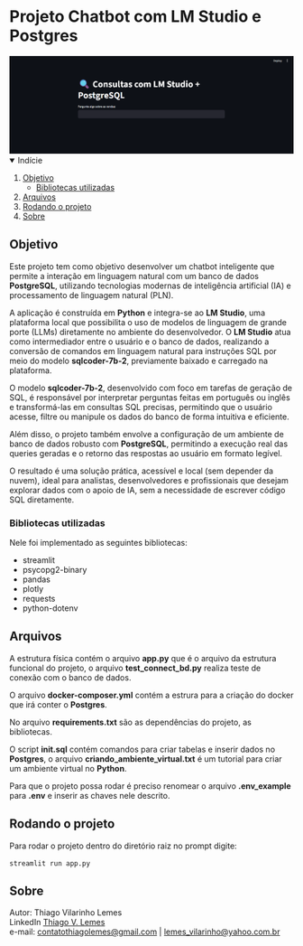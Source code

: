 # Projeto Chatbot com LM Studio e Postgres 

<img src="docs/print_01.png"> 

<!-- TABLE OF CONTENTS -->
<details open="open">
  <summary>Indície</summary>
  <ol>
    <li>
      <a href="#objetivo">Objetivo</a>
      <ul>
        <li><a href="#bibliotecas-utilizadas">Bibliotecas utilizadas</a></li>
      </ul>
    </li>
    <li>
      <a href="#arquivos">Arquivos</a>
    </li>
    <li>
      <a href="#rodando-o-projeto">Rodando o projeto</a>
    </li>
    <li>
      <a href="#sobre">Sobre</a>
    </li>
  </ol>
</details>

## Objetivo

Este projeto tem como objetivo desenvolver um chatbot inteligente que permite a interação em linguagem natural com um banco de dados <b>PostgreSQL</b>, utilizando tecnologias modernas de inteligência artificial (IA) e processamento de linguagem natural (PLN).

A aplicação é construída em <b>Python</b> e integra-se ao <b>LM Studio</b>, uma plataforma local que possibilita o uso de modelos de linguagem de grande porte (LLMs) diretamente no ambiente do desenvolvedor. O <b>LM Studio</b> atua como intermediador entre o usuário e o banco de dados, realizando a conversão de comandos em linguagem natural para instruções SQL por meio do modelo <b>sqlcoder-7b-2</b>, previamente baixado e carregado na plataforma.

O modelo <b>sqlcoder-7b-2</b>, desenvolvido com foco em tarefas de geração de SQL, é responsável por interpretar perguntas feitas em português ou inglês e transformá-las em consultas SQL precisas, permitindo que o usuário acesse, filtre ou manipule os dados do banco de forma intuitiva e eficiente.

Além disso, o projeto também envolve a configuração de um ambiente de banco de dados robusto com <b>PostgreSQL</b>, permitindo a execução real das queries geradas e o retorno das respostas ao usuário em formato legível.

O resultado é uma solução prática, acessível e local (sem depender da nuvem), ideal para analistas, desenvolvedores e profissionais que desejam explorar dados com o apoio de IA, sem a necessidade de escrever código SQL diretamente.




<!-- programas-e-bibliotecas -->
### Bibliotecas utilizadas

Nele foi implementado as seguintes bibliotecas:

* streamlit
* psycopg2-binary
* pandas
* plotly
* requests
* python-dotenv

<!-- arquivos-e-pastas -->
## Arquivos

A estrutura física contém o arquivo <b>app.py</b> que é o arquivo da estrutura funcional do projeto, o arquivo <b>test_connect_bd.py</b> realiza teste de conexão com o banco de dados. 

O arquivo <b>docker-composer.yml</b> contém a estrura para a criação do docker que irá conter o <b>Postgres</b>.

No arquivo <b>requirements.txt</b> são as dependências do projeto, as bibliotecas.

O script <b>init.sql</b> contém comandos para criar tabelas e inserir dados no <b>Postgres</b>, o arquivo <b>criando_ambiente_virtual.txt</b> é um tutorial para criar um ambiente virtual no <b>Python</b>. 

Para que o projeto possa rodar é preciso renomear o arquivo <b>.env_example</b> para <b>.env</b> e inserir as chaves nele descrito.

<!-- rodando-o-projeto -->
## Rodando o projeto

Para rodar o projeto dentro do diretório raiz no prompt digite:
```
streamlit run app.py
``` 
<!-- sobre -->
## Sobre

Autor: Thiago Vilarinho Lemes <br>
LinkedIn <a href="https://www.linkedin.com/in/thiago-v-lemes-b1232727">Thiago V. Lemes</a><br>
e-mail: contatothiagolemes@gmail.com | lemes_vilarinho@yahoo.com.br



